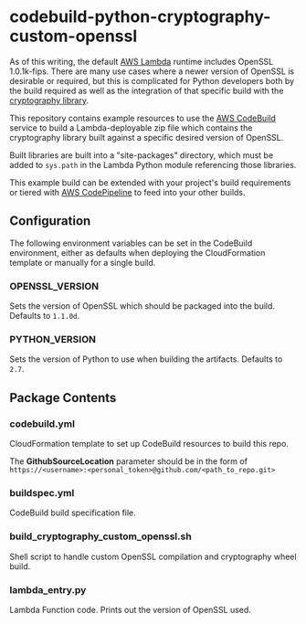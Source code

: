 # codebuild-python-cryptography-custom-openssl
As of this writing, the default [AWS Lambda][2] runtime includes OpenSSL 1.0.1k-fips. There
are many use cases where a newer version of OpenSSL is desirable or required, but this is
complicated for Python developers both by the build required as well as the integration of
that specific build with the [cryptography library][1].

This repository contains example resources to use the [AWS CodeBuild][3] service to build a
Lambda-deployable zip file which contains the cryptography library built against a specific
desired version of OpenSSL.

Built libraries are built into a "site-packages" directory, which must be added to `sys.path`
in the Lambda Python module referencing those libraries.

This example build can be extended with your project's build requirements or tiered with [AWS
CodePipeline][4] to feed into your other builds.

## Configuration

The following environment variables can be set in the CodeBuild environment, either as defaults
when deploying the CloudFormation template or manually for a single build.

### OPENSSL_VERSION
Sets the version of OpenSSL which should be packaged into the build.  Defaults to `1.1.0d`.

### PYTHON_VERSION
Sets the version of Python to use when building the artifacts.  Defaults to `2.7`.

## Package Contents

### codebuild.yml
CloudFormation template to set up CodeBuild resources to build this repo.

The __GithubSourceLocation__ parameter should be in the form of `https://<username>:<personal_token>@github.com/<path_to_repo.git>`

### buildspec.yml
CodeBuild build specification file.

### build_cryptography_custom_openssl.sh
Shell script to handle custom OpenSSL compilation and cryptography wheel build.

### lambda_entry.py
Lambda Function code.  Prints out the version of OpenSSL used.

[1]: https://cryptography.io/
[2]: https://aws.amazon.com/lambda/
[3]: https://aws.amazon.com/codebuild/
[4]: https://aws.amazon.com/codepipeline/